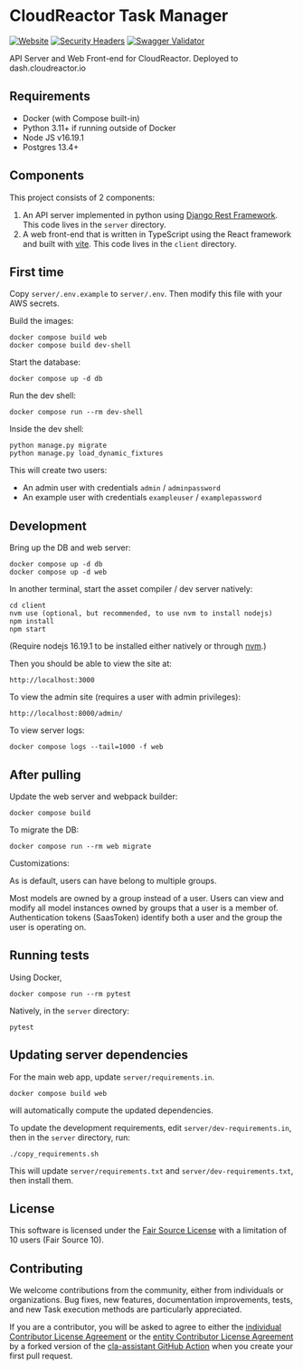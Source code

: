 # CloudReactor Task Manager

[![Website](https://img.shields.io/website?url=https%3A%2F%2Fdash.cloudreactor.io)](https://dash.cloudreactor.io)
[![Security Headers](https://img.shields.io/security-headers?url=https%3A%2F%2Fapi.cloudreactor.io)](https://securityheaders.com/?q=dash.cloudreactor.io&followRedirects=on)
[![Swagger Validator](https://img.shields.io/swagger/valid/3.0?specUrl=https%3A%2F%2Fraw.githubusercontent.com%2FCloudReactor%2Fapi-docs%2Fmaster%2Fcloudreactor-openapi3.yml)](https://apidocs.cloudreactor.io)

API Server and Web Front-end for CloudReactor. Deployed to dash.cloudreactor.io

## Requirements

* Docker (with Compose built-in)
* Python 3.11+ if running outside of Docker
* Node JS v16.19.1
* Postgres 13.4+

## Components

This project consists of 2 components:

1. An API server implemented in python using
[Django Rest Framework](https://www.django-rest-framework.org/). This code
lives in the `server` directory.
2. A web front-end that is written in TypeScript using the React framework
and built with [vite](https://vitejs.dev/). This code lives in the `client`
directory.

## First time

Copy `server/.env.example` to `server/.env`. Then modify this file with your
AWS secrets.

Build the images:

    docker compose build web
    docker compose build dev-shell

Start the database:

    docker compose up -d db

Run the dev shell:

    docker compose run --rm dev-shell

Inside the dev shell:

    python manage.py migrate
    python manage.py load_dynamic_fixtures

This will create two users:

* An admin user with credentials `admin` / `adminpassword`
* An example user with credentials `exampleuser` / `examplepassword`

## Development

Bring up the DB and web server:

    docker compose up -d db
    docker compose up -d web

In another terminal, start the asset compiler / dev server natively:

    cd client
    nvm use (optional, but recommended, to use nvm to install nodejs)
    npm install
    npm start

(Require nodejs 16.19.1 to be installed either natively or through
[nvm](https://github.com/nvm-sh/nvm).)

Then you should be able to view the site at:

    http://localhost:3000

To view the admin site (requires a user with admin privileges):

    http://localhost:8000/admin/

To view server logs:

    docker compose logs --tail=1000 -f web

## After pulling

Update the web server and webpack builder:

    docker compose build

To migrate the DB:

    docker compose run --rm web migrate

Customizations:

As is default, users can have belong to multiple groups.

Most models are owned by a group instead of a user.
Users can view and modify all model instances owned by groups that a user is a member of.
Authentication tokens (SaasToken) identify both a user and the group the user is operating on.

## Running tests

Using Docker,

    docker compose run --rm pytest

Natively, in the `server` directory:

    pytest

## Updating server dependencies

For the main web app, update `server/requirements.in`.

    docker compose build web

will automatically compute the updated dependencies.

To update the development requirements, edit `server/dev-requirements.in`, then
in the `server` directory, run:

    ./copy_requirements.sh

This will update `server/requirements.txt` and `server/dev-requirements.txt`, then install them.

## License

This software is licensed under the
[Fair Source License](https://fair.io/) with a limitation of 10 users
(Fair Source 10).

## Contributing

We welcome contributions from the community, either from individuals or
organizations. Bug fixes, new features, documentation improvements,
tests, and new Task execution methods are particularly appreciated.

If you are a contributor, you will be asked to agree to either the
[individual Contributor License Agreement](CloudReactor-Individual-Contributor-License-Agreement-1.1.pdf)
or the [entity Contributor License Agreement](CloudReactor-Entity-Contributor-License-Agreement-1.1.pdf)
by a forked version of the [cla-assistant GitHub Action](https://github.com/cla-assistant/github-action)
when you create your first pull request.
